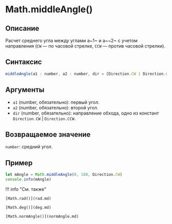 # Math.middleAngle()

## Описание
Расчет среднего угла между углами a~1~ и a~~2~ с учетом направления (`CW` — по часовой стрелке, `CCW` — против часовой стрелки).

## Синтаксис
```javascript
middleAngle(a1 : number, a2 : number, dir = [Direction.CW | Direction.CCW]) : number
``` 

## Аргументы
- `a1` (number, обязательно): первый угол.
- `a2` (number, обязательно): второй угол.
- `dir` (number, обязательно): направление обхода, одно из констант `Direction.CW` | `Direction.CCW`.

## Возвращаемое значение
`number`: средний угол.

## Пример
``` javascript linenums="1"
let mAngle = Math.middleAngle(0, 180, Direction.CW)
console.info(mAngle)
``` 

!!! info "См. также"

    [Math.rad()](rad.md)

    [Math.deg()](deg.md)

    [Math.normAngle()](normAngle.md)
